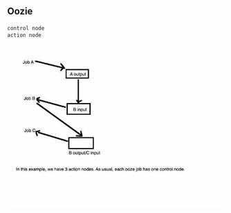 
## Oozie  


```
control node     
action node
```

![OozieControlNodeActionNode](./pics/OozieControlNodeActionNode.jpg)

